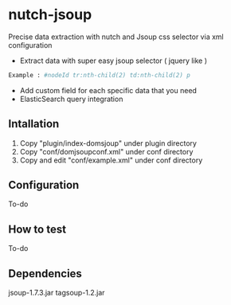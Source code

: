 nutch-jsoup
===========
Precise data extraction with nutch and Jsoup css selector via xml configuration

- Extract data with super easy jsoup selector ( jquery like )
```sh
Example : #nodeId tr:nth-child(2) td:nth-child(2) p 
```

- Add custom field for each specific data that you need
- ElasticSearch query integration

Intallation
----
1. Copy "plugin/index-domsjoup" under plugin directory
2. Copy "conf/domjsoupconf.xml" under conf directory
3. Copy and edit "conf/example.xml" under conf directory

Configuration
----
To-do

How to test
----
To-do

Dependencies
----
jsoup-1.7.3.jar
tagsoup-1.2.jar